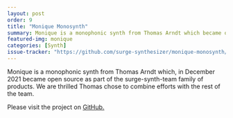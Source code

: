 ```yaml
---
layout: post
order: 9
title: "Monique Monosynth"
summary: Monique is a monophonic synth from Thomas Arndt which became open source in December 2021.
featured-img: monique
categories: [Synth]
issue-tracker: "https://github.com/surge-synthesizer/monique-monosynth/issues"
---
```


Monique is a monophonic synth from Thomas Arndt which, in December 2021 became open source as part of the surge-synth-team family of products. We are thrilled Thomas chose to combine efforts with the rest of the team.

Please visit the project on [GitHub.](https://github.com/surge-synthesizer/monique-monosynth/)
